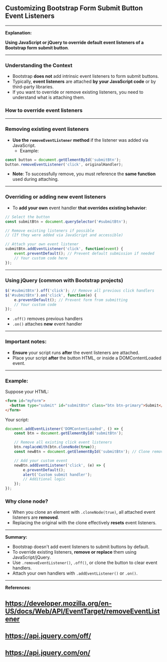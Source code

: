 ## Customizing Bootstrap Form Submit Button Event Listeners

---

**Explanation:**

**Using JavaScript or jQuery to override default event listeners of a Bootstrap form submit button**.

---

### Understanding the Context

- Bootstrap **does not** add intrinsic event listeners to form submit buttons.
- Typically, **event listeners** are attached **by your JavaScript code** or by third-party libraries.
- If you want to override or remove existing listeners, you need to understand what is attaching them.

### How to override event listeners

---

### Removing existing event listeners

- **Use the `removeEventListener` method** if the listener was added via JavaScript.
  - Example:

```js
const button = document.getElementById('submitBtn');
button.removeEventListener('click', originalHandler);
```

- **Note**: To successfully remove, you must reference the **same function** used during attaching.

---

### Overriding or adding new event listeners

- To **add your own** event handler **that overrides existing behavior**:

```js
// Select the button
const submitBtn = document.querySelector('#submitBtn');

// Remove existing listeners if possible
// (If they were added via JavaScript and accessible)

// Attach your own event listener
submitBtn.addEventListener('click', function(event) {
    event.preventDefault(); // Prevent default submission if needed
    // Your custom code here
});
```

---

### Using **jQuery** (common with Bootstrap projects)

```js
$('#submitBtn').off('click'); // Remove all previous click handlers
$('#submitBtn').on('click', function(e) {
    e.preventDefault(); // Prevent form from submitting
    // Your custom code
});
```

- `.off()` removes previous handlers
- `.on()` attaches **new** event handler

---

### Important notes:

- **Ensure** your script runs **after** the event listeners are attached.
- Place your script **after** the button HTML, or inside a DOMContentLoaded event.
  
---

### Example:

Suppose your HTML:

```html
<form id="myForm">
  <button type="submit" id="submitBtn" class="btn btn-primary">Submit</button>
</form>
```

Your script:

```js
document.addEventListener('DOMContentLoaded', () => {
    const btn = document.getElementById('submitBtn');

    // Remove all existing click event listeners
    btn.replaceWith(btn.cloneNode(true));
    const newBtn = document.getElementById('submitBtn'); // Clone removes listeners

    // Add your custom event
    newBtn.addEventListener('click', (e) => {
        e.preventDefault();
        alert('Custom submit handler');
        // Additional logic
    });
});
```

### Why clone node?
- When you clone an element with `.cloneNode(true)`, all attached event listeners are **removed**.
- Replacing the original with the clone effectively **resets** event listeners.

---

**Summary:**

- Bootstrap doesn't add event listeners to submit buttons by default.
- To override existing listeners, **remove or replace** them using JavaScript/jQuery.
- Use `.removeEventListener()`, `.off()`, or clone the button to clear event handlers.
- Attach your own handlers with `.addEventListener()` or `.on()`.

---

**References:**

## https://developer.mozilla.org/en-US/docs/Web/API/EventTarget/removeEventListener
## https://api.jquery.com/off/
## https://api.jquery.com/on/